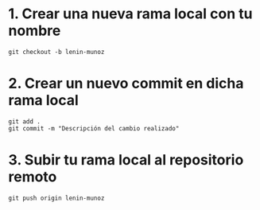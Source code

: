 
# 1. Crear una nueva rama local con tu nombre

    git checkout -b lenin-munoz

# 2. Crear un nuevo commit en dicha rama local

    git add .
    git commit -m "Descripción del cambio realizado"

# 3. Subir tu rama local al repositorio remoto

    git push origin lenin-munoz
